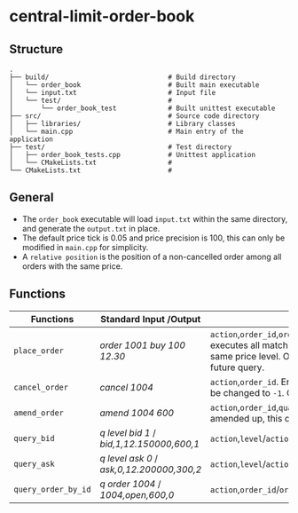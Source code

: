 # central-limit-order-book

## Structure
```
.
├── build/                              # Build directory
│   └── order_book                      # Built main executable
│   └── input.txt                       # Input file
│   └── test/                           # 
│       └── order_book_test             # Built unittest executable
├── src/                                # Source code directory
│   ├── libraries/                      # Library classes
│   └── main.cpp                        # Main entry of the application
├── test/                               # Test directory
│   ├── order_book_tests.cpp            # Unittest application
│   └── CMakeLists.txt                  # 
└── CMakeLists.txt                      # 
```

## General

* The `order_book` executable will load `input.txt` within the same directory, and generate the `output.txt` in place.  
* The default price tick is 0.05 and price precision is 100, this can only be modified in `main.cpp` for simplicity.
* A `relative position` is the position of a non-cancelled order among all orders with the same price.

## Functions

 Functions         | Standard Input /Output     | Explanation
-------------------| ---------------------------|--------------
`place_order`      | *order 1001 buy 100 12.30* | `action`,`order_id`,`order_type`,`quantity`,`price`. Inserts valid order into order book, and executes all matching orders. Every order will be assigned a relative position of the same price level. Orders that are `fully_filled` will be kept in the order book for future query.   
`cancel_order`     | *cancel 1004*              | `action`,`order_id`. Erase an `open` order from the order book, the relative position will be changed to `-1`. Only open orders are able to be cancelled.
`amend_order`      | *amend 1004 600*           | `action`,`order_id`,`quantity`. Amend an `open` order's quantity. If the quantity is amended up, this order will move to the back at the same price level.
`query_bid`        | *q level bid 1* / *bid,1,12.150000,600,1* | `action`,`level`/`action`,`level`,`price`,`quantity_sum`,`num_items`.
`query_ask`        | *q level ask 0* / *ask,0,12.200000,300,2* | `action`,`level`/`action`,`level`,`price`,`quantity_sum`,`num_items`.
`query_order_by_id`| *q order 1004* / *1004,open,600,0* | `action`,`order_id`/`order_id`,`order_status`,`leave_quantity`,`relative_position`,`num_items`.
